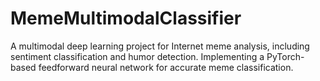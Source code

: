 # MemeMultimodalClassifier
A multimodal deep learning project for Internet meme analysis, including sentiment classification and humor detection. Implementing a PyTorch-based feedforward neural network for accurate meme classification.
